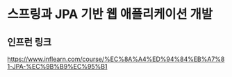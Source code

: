 # 스프링과 JPA 기반 웹 애플리케이션 개발

## 인프런 링크

https://www.inflearn.com/course/%EC%8A%A4%ED%94%84%EB%A7%81-JPA-%EC%9B%B9%EC%95%B1


